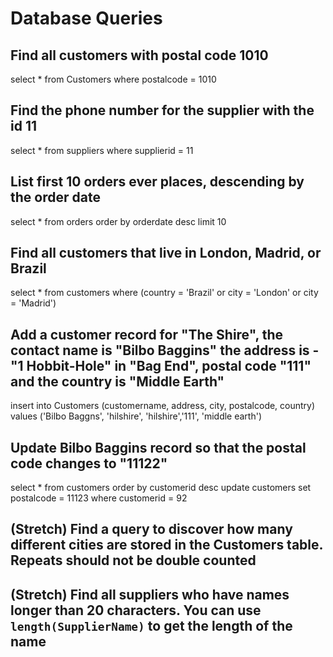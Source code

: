 # Database Queries

## Find all customers with postal code 1010

select * from Customers where postalcode = 1010

## Find the phone number for the supplier with the id 11

select * from suppliers where supplierid = 11

## List first 10 orders ever places, descending by the order date

select * from orders order by orderdate desc limit 10

## Find all customers that live in London, Madrid, or Brazil

select * from customers where (country = 'Brazil'  or city = 'London' or city = 'Madrid')


## Add a customer record for "The Shire", the contact name is "Bilbo Baggins" the address is -"1 Hobbit-Hole" in "Bag End", postal code "111" and the country is "Middle Earth"


insert into Customers (customername, address, city, postalcode, country) values ('Bilbo Baggns', 'hilshire', 'hilshire','111', 'middle earth')

## Update Bilbo Baggins record so that the postal code changes to "11122"

select * from customers order by customerid desc
update customers set postalcode = 11123 where customerid = 92

## (Stretch) Find a query to discover how many different cities are stored in the Customers table. Repeats should not be double counted

## (Stretch) Find all suppliers who have names longer than 20 characters. You can use `length(SupplierName)` to get the length of the name
